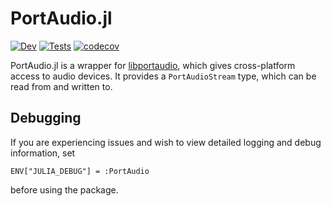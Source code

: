 PortAudio.jl
============

[![Dev](https://img.shields.io/badge/docs-dev-blue.svg)](https://JuliaAudio.github.io/PortAudio.jl/dev)
[![Tests](https://github.com/JuliaAudio/PortAudio.jl/actions/workflows/Tests.yml/badge.svg)](https://github.com/JuliaAudio/PortAudio.jl/actions/workflows/Tests.yml)
[![codecov](https://codecov.io/gh/JuliaAudio/PortAudio.jl/branch/master/graph/badge.svg?token=mgDAi8ulPY)](https://codecov.io/gh/JuliaAudio/PortAudio.jl)

PortAudio.jl is a wrapper for [libportaudio](http://www.portaudio.com/), which gives cross-platform access to audio devices. 
It provides a `PortAudioStream` type, which can be read from and written to.

## Debugging

If you are experiencing issues and wish to view detailed logging and debug information, set

```
ENV["JULIA_DEBUG"] = :PortAudio
```

before using the package.
